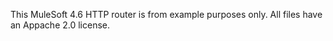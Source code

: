 This MuleSoft 4.6 HTTP router is from example purposes only.  All files have an Appache 2.0 license.
